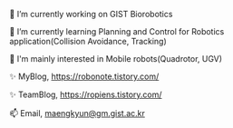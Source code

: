 🔭 I’m currently working on GIST Biorobotics

🌱 I’m currently learning Planning and Control for Robotics application(Collision Avoidance, Tracking) 

👀 I'm mainly interested in Mobile robots(Quadrotor, UGV) 

✨ MyBlog, https://robonote.tistory.com/

✨ TeamBlog, https://ropiens.tistory.com/

📫 Email, maengkyun@gm.gist.ac.kr
